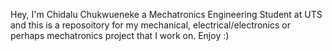 Hey, I'm Chidalu Chukwueneke a Mechatronics Engineering Student at UTS and this is a reposoitory for my mechanical, electrical/electronics or perhaps mechatronics project that I work on. Enjoy :)
